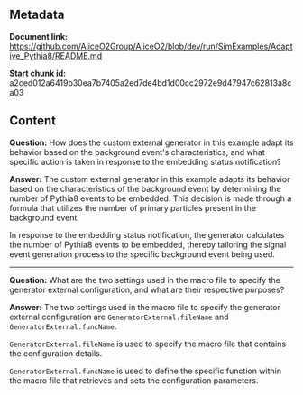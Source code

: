 ## Metadata

**Document link:** https://github.com/AliceO2Group/AliceO2/blob/dev/run/SimExamples/Adaptive_Pythia8/README.md

**Start chunk id:** a2ced012a6419b30ea7b7405a2ed7de4bd1d00cc2972e9d47947c62813a8ca03

## Content

**Question:** How does the custom external generator in this example adapt its behavior based on the background event's characteristics, and what specific action is taken in response to the embedding status notification?

**Answer:** The custom external generator in this example adapts its behavior based on the characteristics of the background event by determining the number of Pythia8 events to be embedded. This decision is made through a formula that utilizes the number of primary particles present in the background event.

In response to the embedding status notification, the generator calculates the number of Pythia8 events to be embedded, thereby tailoring the signal event generation process to the specific background event being used.

---

**Question:** What are the two settings used in the macro file to specify the generator external configuration, and what are their respective purposes?

**Answer:** The two settings used in the macro file to specify the generator external configuration are `GeneratorExternal.fileName` and `GeneratorExternal.funcName`. 

`GeneratorExternal.fileName` is used to specify the macro file that contains the configuration details. 

`GeneratorExternal.funcName` is used to define the specific function within the macro file that retrieves and sets the configuration parameters.